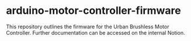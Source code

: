 # arduino-motor-controller-firmware

This repository outlines the firmware for the Urban Brushless Motor Controller.
Further documentation can be accessed on the internal Notion.
